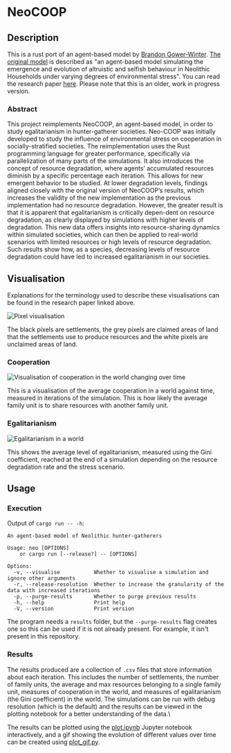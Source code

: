 # NeoCOOP

## Description

This is a rust port of an agent-based model by [Brandon Gower-Winter](https://github.com/BrandonGower-Winter). [The original model](https://github.com/BrandonGower-Winter/NeoCOOP) is described as "an agent-based model simulating the emergence and evolution of altruistic and selfish behaviour in Neolithic Households under varying degrees of environmental stress". You can read the research paper [here](paper.pdf). Please note that this is an older, work in progress version.

### Abstract

This project reimplements NeoCOOP, an agent-based model, in order to study egalitarianism in hunter-gatherer societies. Neo-COOP was initially developed to study the influence of environmental stress on cooperation in socially-stratified societies. The reimplementation uses the Rust programming language for greater performance, specifically via parallelization of many parts of the simulations. It also introduces the concept of resource degradation, where agents’ accumulated resources diminish by a specific percentage each iteration. This allows for new emergent behavior to be studied. At lower degradation levels, findings aligned closely with the original version of NeoCOOP’s results, which increases the validity of the new implementation as the previous implementation had no resource degradation. However, the greater result is that it is apparent that egalitarianism is critically depen-dent on resource degradation, as clearly displayed by simulations with higher levels of degradation. This new data offers insights into resource-sharing dynamics within simulated societies, which can then be applied to real-world scenarios with limited resources or high levels of resource degradation. Such results show how, as a species, decreasing levels of resource degradation could have led to increased egalitarianism in our societies.

## Visualisation

Explanations for the terminology used to describe these visualisations can be found in the research paper linked above.

![Pixel visualisation](visual.gif)

The black pixels are settlements, the grey pixels are claimed areas of land that the settlements use to produce resources and the white pixels are unclaimed areas of land.

### Cooperation

![Visualisation of cooperation in the world changing over time](cooperation.gif)

This is a visualisation of the average cooperation in a world against time, measured in iterations of the simulation. This is how likely the average family unit is to share resources with another family unit.

### Egalitarianism

![Egalitarianism in a world](plots/egalitarianism/D_egal.png)

This shows the average level of egalitarianism, measured using the Gini coefficient, reached at the end of a simulation depending on the resource degradation rate and the stress scenario.

## Usage

### Execution

Output of `cargo run -- -h`:
```
An agent-based model of Neolithic hunter-gatherers

Usage: neo [OPTIONS]
    or cargo run [--release?] -- [OPTIONS]

Options:
  -v, --visualise           Whether to visualise a simulation and ignore other arguments
  -r, --release-resolution  Whether to increase the granularity of the data with increased iterations
  -p, --purge-results       Whether to purge previous results
  -h, --help                Print help
  -V, --version             Print version
```

The program needs a `results` folder, but the `--purge-results` flag creates one so this can be used if it is not already present. For example, it isn't present in this repository.

### Results

The results produced are a collection of `.csv` files that store information about each iteration. This includes the number of settlements, the number of family units, the average and max resources belonging to a single family unit, measures of cooperation in the world, and measures of egalitarianism (the Gini coefficient) in the world. The simulations can be run with debug resolution (which is the default) and the results can be viewed in the plotting notebook for a better understanding of the data.\

The results can be plotted using the [plot.ipynb](plot.ipynb) Jupyter notebook interactively, and a gif showing the evolution of different values over time can be created using [plot_gif.py](plot_gif.py).
